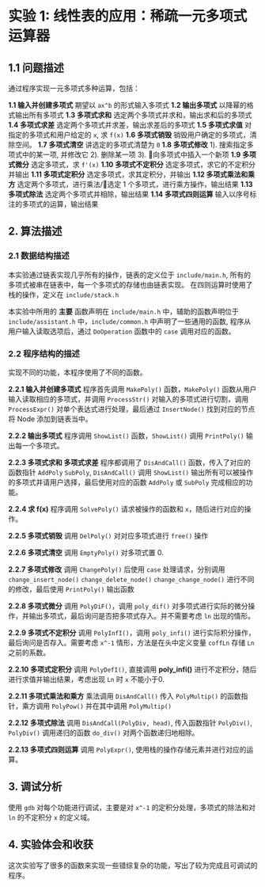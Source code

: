 # 实验 1: 线性表的应用：稀疏一元多项式运算器

## 1.1 问题描述

通过程序实现一元多项式多种运算，包括：

__1.1 输入并创建多项式__
期望以 `ax^b` 的形式输入多项式
__1.2 输出多项式__
以降幂的格式输出所有多项式
__1.3 多项式求和__
选定两个多项式并求和，输出求和后的多项式
__1.4 多项式求差__
选定两个多项式并求差，输出求差后的多项式
__1.5 多项式求值__
对指定的多项式和用户给定的 `x`, 求 `f(x)`
__1.6 多项式销毁__
销毁用户确定的多项式，清除空间。
__1.7 多项式清空__
讲选定的多项式清楚为 `0`
__1.8 多项式修改__
1). 搜索指定多项式中的某一项, 并修改它
2). 删除某一项
3). 向多项式中插入一个新项
__1.9 多项式微分__
选定多项式，求 `f'(x)`
__1.10 多项式不定积分__
选定多项式，求它的不定积分并输出
__1.11 多项式定积分__
选定多项式，求其定积分，并输出
__1.12 多项式乘法和乘方__
选定两个多项式，进行乘法/选定 1 个多项式，进行乘方操作，输出结果
__1.13 多项式除法__
选定两个多项式并相除，输出结果
__1.14 多项式四则运算__
输入以序号标注的多项式的运算，输出结果

## 2. 算法描述

### 2.1 数据结构描述

本实验通过链表实现几乎所有的操作，链表的定义位于 `include/main.h`, 所有的多项式被串在链表中，每一个多项式的存储也由链表实现。
在四则运算时使用了栈的操作，定义在 `include/stack.h`

本实验中所用的 __主要__ 函数声明在 `include/main.h` 中，辅助的函数声明位于 `include/assistant.h` 中，`include/common.h` 中声明了一些通用的函数, 程序从用户输入读取选项后，通过 `DoOperation` 函数中的 `case` 调用对应的函数。

### 2.2 程序结构的描述

实现不同的功能，本程序使用了不同的函数。

__2.2.1 输入并创建多项式__ 程序首先调用 `MakePoly()` 函数，`MakePoly()` 函数从用户输入读取相应的多项式，并调用 `ProcessStr()` 对输入的多项式进行切割，调用 `ProcessExpr()` 对单个表达式进行处理，最后通过 `InsertNode()` 找到对应的节点将 Node 添加到链表当中。

__2.2.2 输出多项式__ 程序调用 `ShowList()` 函数，`ShowList()` 调用 `PrintPoly()` 输出每一个多项式。

__2.2.3 多项式求和 多项式求差__ 程序都调用了 `DisAndCall()` 函数，传入了对应的函数指针 `AddPoly` `SubPoly`, `DisAndCall()` 调用 `ShowList()` 输出所有可以被操作的多项式并请用户选择，最后使用对应的函数 `AddPoly` 或 `SubPoly` 完成相应的功能。

__2.2.4 求 f(x)__ 程序调用 `SolvePoly()` 请求被操作的函数和 `x`，随后进行对应的操作。

__2.2.5 多项式销毁__ 调用 `DelPoly()` 对对应多项式进行 `free()` 操作

__2.2.6 多项式清空__ 调用 `EmptyPoly()` 对多项式置 0.

__2.2.7 多项式修改__ 调用 `ChangePoly()` 后使用 `case` 处理请求，分别调用 `change_insert_node()` `change_delete_node()` `change_change_node()` 进行不同的修改，最后使用 `PrintPoly()` 输出函数

__2.2.8 多项式微分__ 调用 `PolyDiF()`，调用 `poly_dif()` 对多项式进行实际的微分操作，并输出多项式，最后询问是否把多项式存入。并不需要考虑 `ln` 出现的情形。

__2.2.9 多项式不定积分__ 调用 `PolyInfI()`，调用 `poly_infi()` 进行实际积分操作，最后询问是否存入。需要考虑 `x^-1` 情形，方法是在头中定义变量 `coffLn` 存储 `Ln` 之前的系数。

__2.2.10 多项式定积分__ 调用 `PolyDefI()`, 直接调用 __poly_infi()__ 进行不定积分，随后进行求值并输出结果，考虑出现 `Ln` 时 `x` 不能小于0.

__2.2.11 多项式乘法和乘方__ 乘法调用 `DisAndCall()` 传入 `PolyMultip()` 的函数指针，乘方调用 `PolyPow()` 并在其中调用 `PolyMultip()`

__2.2.12 多项式除法__ 调用 `DisAndCall(PolyDiv, head)`, 传入函数指针 `PolyDiv()`, `PolyDiv()` 调用递归的函数 `do_div()` 对两个函数递归地相除。

__2.2.13 多项式四则运算__ 调用 `PolyExpr()`, 使用栈的操作存储元素并进行对应的运算。

## 3. 调试分析

使用 `gdb` 对每个功能进行调试，主要是对 `x^-1` 的定积分处理，多项式的除法和对 `ln` 的不定积分 `x` 的定义域。

## 4. 实验体会和收获

这次实验写了很多的函数来实现一些错综复杂的功能，写出了较为完成且可调试的程序。